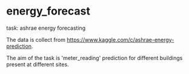 # energy_forecast
task: ashrae energy forecasting

The data is collect from https://www.kaggle.com/c/ashrae-energy-prediction. 

The aim of the task is 'meter_reading' prediction for different buildings present at different sites. 


